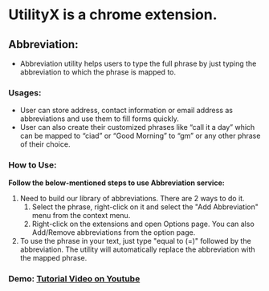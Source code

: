 # **UtilityX is a chrome extension.**
  
## Abbreviation:
- Abbreviation utility helps users to type the full phrase by just typing the abbreviation to which the phrase is mapped to.

### Usages:
- User can store address, contact information or email address as abbreviations and use them to fill forms quickly.
- User can also create their customized phrases like “call it a day” which can be mapped to “ciad” or “Good Morning” to “gm” or any other phrase of their choice.

### How to Use:
**Follow the below-mentioned steps to use Abbreviation service:**
1. Need to build our library of abbreviations. There are 2 ways to do it.
	1. Select the phrase, right-click on it and select the "Add Abbreviation" menu from the context menu. 
	2. Right-click on the extensions and open Options page. You can also Add/Remove abbreviations from the option page.
2. To use the phrase in your text, just type "equal to (=)" followed by the abbreviation. The utility will automatically replace the abbreviation with the mapped phrase.
	
### Demo: [Tutorial Video on Youtube](https://www.youtube.com/watch?v=2d_nrRR56dQ&t=4s)